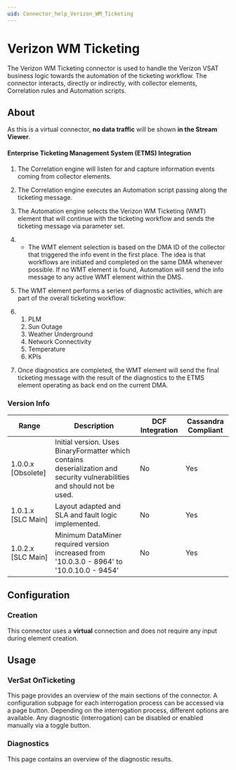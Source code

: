 ```yaml
---
uid: Connector_help_Verizon_WM_Ticketing
---
```


# Verizon WM Ticketing

The Verizon WM Ticketing connector is used to handle the Verizon VSAT business logic towards the automation of the ticketing workflow. The connector interacts, directly or indirectly, with collector elements, Correlation rules and Automation scripts.

## About

As this is a virtual connector, **no data traffic** will be shown **in the Stream Viewer**.

#### Enterprise Ticketing Management System (ETMS) Integration

1.  The Correlation engine will listen for and capture information events coming from collector elements.

2.  The Correlation engine executes an Automation script passing along the ticketing message.

3.  The Automation engine selects the Verizon WM Ticketing (WMT) element that will continue with the ticketing workflow and sends the ticketing message via parameter set.

4.  - The WMT element selection is based on the DMA ID of the collector that triggered the info event in the first place. The idea is that workflows are initiated and completed on the same DMA whenever possible. If no WMT element is found, Automation will send the info message to any active WMT element within the DMS.

5.  The WMT element performs a series of diagnostic activities, which are part of the overall ticketing workflow:

6.  1.  PLM
    2.  Sun Outage
    3.  Weather Underground
    4.  Network Connectivity
    5.  Temperature
    6.  KPIs

7.  Once diagnostics are completed, the WMT element will send the final ticketing message with the result of the diagnostics to the ETMS element operating as back end on the current DMA.

### Version Info

| **Range**            | **Description**                                                                                                           | **DCF Integration** | **Cassandra Compliant** |
|----------------------|---------------------------------------------------------------------------------------------------------------------------|---------------------|-------------------------|
| 1.0.0.x \[Obsolete\] | Initial version. Uses BinaryFormatter which contains deserialization and security vulnerabilities and should not be used. | No                  | Yes                     |
| 1.0.1.x \[SLC Main\] | Layout adapted and SLA and fault logic implemented.                                                                       | No                  | Yes                     |
| 1.0.2.x \[SLC Main\] | Minimum DataMiner required version increased from '10.0.3.0 - 8964' to '10.0.10.0 - 9454'                                 | No                  | Yes                     |

## Configuration

### Creation

This connector uses a **virtual** connection and does not require any input during element creation.

## Usage

### VerSat OnTicketing

This page provides an overview of the main sections of the connector. A configuration subpage for each interrogation process can be accessed via a page button. Depending on the interrogation process, different options are available. Any diagnostic (interrogation) can be disabled or enabled manually via a toggle button.

### Diagnostics

This page contains an overview of the diagnostic results.

